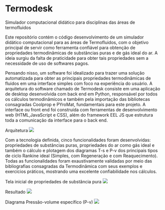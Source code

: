 # Termodesk
Simulador computacional didático para disciplinas das áreas de termofluidos

Este repositório contém o código desenvolvimento de um simulador
didático computacional para as áreas de Termofluidos, com o objetivo principal de servir como
ferramenta confiável para obtenção de propriedades termodinâmicas de substâncias puras e
de gás ideal do ar. A ideia surgiu da falta de praticidade para obter tais propriedades sem a
necessidade de uso de softwares pagos.

Pensando nisso, um software foi idealizado  para trazer uma solução automatizada para obter as principais propriedades termodinâmicas
de fluidos em uma interface simples com foco na experiência do usuário. A arquitetura do
software chamado de Termodesk consiste em uma aplicação de desktop desenvolvida com back
end em Python, responsável por todos os cálculos termodinâmicos e também pela importação
das bibliotecas consagradas Coolprop e PYroMat, fundamentais para este projeto. A interface ou
front end foi construída com ferramentas de desenvolvimento web (HTML,JavaScript e CSS),
além do framework EEL JS que estrutura toda a comunicação da interface para o back end. 

Arquitetura
<img src="https://github.com/douglas-dm9/Termodesk/blob/main/images-in-readme/arquitetura.PNG"/>

Com a tecnologia definida, cinco funcionalidades foram desenvolvidas: propriedades de substâncias
puras, propriedades do ar como gás ideal e também o cálculo e plotagem dos diagramas T-s e P-v
dos principais tipos de ciclo Rankine ideal (Simples, com Regeneração e com Reaquecimento).
Todas as funcionalidades foram exaustivamente validadas por meio das bibliografias consagradas
da Termodinâmica com seus exemplos e exercícios práticos, mostrando uma excelente confiabilidade
nos cálculos. 


Tela inicial de propriedades de substância pura
<img src="https://github.com/douglas-dm9/Termodesk/blob/main/images-in-readme/tela_1.png"/>

Resultado
<img src="https://github.com/douglas-dm9/Termodesk/blob/main/images-in-readme/subs_result_a.png"/>

Diagrama 
Pressão-volume específico (P-v)
<img src="https://github.com/douglas-dm9/Termodesk/blob/main/images-in-readme/rankine_simples_result_chart_a.png"/>
